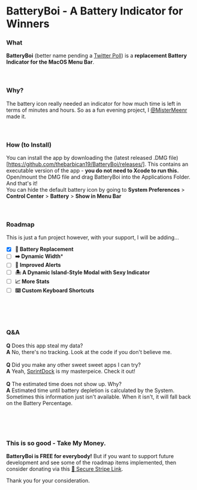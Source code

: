 # BatteryBoi - A Battery Indicator for Winners
### What
**BatteryBoi** (better name pending a [Twitter Poll](https://twitter.com/mistermeenr)) is a **replacement Battery Indicator for the MacOS Menu Bar**. <br><br><br>

### Why?
The battery icon really needed an indicator for how much time is left in terms of minutes and hours. So as a fun evening project, I [@MisterMeenr](https://twitter.com/mistermeenr) made it. <br><br><br>

### How (to Install)
You can install the app by downloading the (latest released .DMG file)[https://github.com/thebarbican19/BatteryBoi/releases/]. This contains an executable version of the app - **you do not need to Xcode to run this.**
<br>
Open/mount the DMG file and drag BatteryBoi into the Applications Folder. And that's it!
<br>
You can hide the default battery icon by going to **System Preferences** > **Control Center** > **Battery** > **Show in Menu Bar**
<br><br><br>

### Roadmap
This is just a fun project however, with your support, I will be adding...

- [X] **🔋 Battery Replacement**
- [ ] **➡️ Dynamic Width***
- [ ] **🚨 Improved Alerts**
- [ ] **🏝️ A Dynamic Island-Style Modal with Sexy Indicator**
- [ ] **📈 More Stats**
- [ ] **⌨️ Custom Keyboard Shortcuts**

<br><br><br>

### Q&A
**Q** Does this app steal my data? <br>
**A** No, there's no tracking. Look at the code if you don't believe me.
<br><br>
**Q** Did you make any other sweet sweet apps I can try? <br>
**A** Yeah, [SprintDock](https://sprintdock.app) is my masterpeice. Check it out!
<br><br>
**Q** The estimated time does not show up. Why? <br>
**A** Estimated time until battery depletion is calculated by the System. Sometimes this information just isn't available. When it isn't, it will fall back on the Battery Percentage. 


<br><br><br>


### This is so good - Take My Money. 
**BatteryBoi is FREE for everybody!** But if you want to support future development and see some of the roadmap items implemented, then consider donating via this [🔐 Secure Stripe Link](https://buy.stripe.com/14k7wl8PN5Dw81214a). 

Thank you for your consideration.
